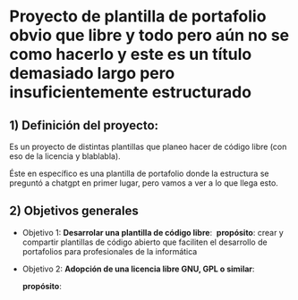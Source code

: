 # Proyecto de plantilla de portafolio obvio que libre y todo pero aún no se como hacerlo y este es un título demasiado largo pero insuficientemente estructurado

## 1) Definición del proyecto:

Es un proyecto de distintas plantillas que planeo hacer de código libre (con eso de la licencia y blablabla).

Éste en específico es una plantilla de portafolio donde la estructura se preguntó a chatgpt en primer lugar, pero vamos a ver a lo que llega esto.

## 2) Objetivos generales

- Objetivo 1: **Desarrolar una plantilla de código libre**:&nbsp;
  **propósito**: crear y compartir plantillas de código abierto que faciliten el desarrollo de portafolios para profesionales de la informática

- Objetivo 2: **Adopción de una licencia libre GNU, GPL o similar**:

  **propósito**:
